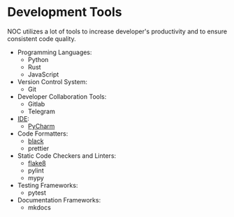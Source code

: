 # Development Tools

NOC utilizes a lot of tools to increase developer's productivity and
to ensure consistent code quality.

- Programming Languages:
  - Python
  - Rust
  - JavaScript
- Version Control System:
  - Git
- Developer Collaboration Tools:
  - Gitlab
  - Telegram
- [IDE](../../../glossary.md#ide):
  - [PyCharm](pycharm.md)
- Code Formatters:
  - [black](black.md)
  - prettier
- Static Code Checkers and Linters:
  - [flake8](flake8.md)
  - pylint
  - mypy
- Testing Frameworks:
  - pytest
- Documentation Frameworks:
  - mkdocs